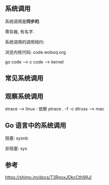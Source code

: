 ## 系统调用


系统调用是**同步的**.

寄存器, 有名字.

系统调用的调用规约:

浏览内核代码: code.woboq.org

go code --> c code --> kernel

## 常见系统调用


## 观察系统调用

strace --> linux : 依赖 ptrace .
    -f
    -c
dtruss --> mac

## Go 语言中的系统调用

阻塞: sysnb

非阻塞: sys

## 参考
https://shimo.im/docs/T3RgxxJDkcCth99J/